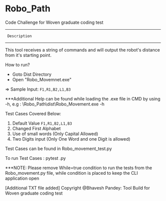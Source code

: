 # Robo_Path
Code Challenge for Woven graduate coding test

****************************************************
     Description
****************************************************


This tool receives a string of commands and will output the robot's distance from it's starting point.

How to run?

- Goto Dist Directory
- Open "Robo_Movemnet.exe"

=> Sample Input:  `F1,R1,B2,L1,B3`

***Additional Help can be found while loading the .exe file in CMD by using -h, e.g : <Path>\Robo_Path\dist\Robo_Movement.exe -h   

Test Cases Covered Below:

1. Default Value `F1,R1,B2,L1,B3`
2. Changed First Alphabet
3. Use of small words (Only Capital Allowed)
4. Two Digits input (Only One Word and one Digit is allowed)


Test Cases can be found in Robo_movement_test.py

To run Test Cases : pytest <filename>.py

***NOTE: Please remove While=true condition to run the tests from the Robo_movement.py file, while condition is placed to keep the CLI application open

[Additional TXT file added]
Copyright @Bhavesh Pandey: Tool Build for Woven graduate coding test
